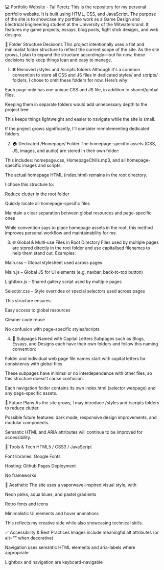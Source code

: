 💻 Portfolio Website - Tal Peretz
This is the repository for my personal portfolio website. It is built using HTML, CSS, and JavaScript. The purpose of the site is to showcase my portfolio work as a Game Design and Electrical Engineering student at the University of the Witwatersrand. It features my game projects, essays, blog posts, fight stick designs, and web designs.

📁 Folder Structure Decisions
This project intentionally uses a flat and minimalist folder structure to reflect the current scope of the site. As the site grows, I plan to expand the structure accordingly—but for now, these decisions help keep things lean and easy to manage.

1. ❌ Removed /styles and /scripts folders
Although it's a common convention to store all CSS and JS files in dedicated styles/ and scripts/ folders, I chose to omit these folders for now. Here’s why:

Each page only has one unique CSS and JS file, in addition to shared/global files.

Keeping them in separate folders would add unnecessary depth to the project tree.

This keeps things lightweight and easier to navigate while the site is small.

If the project grows significantly, I’ll consider reimplementing dedicated folders.

2. 🏠 Dedicated /Homepage/ Folder
The homepage-specific assets (CSS, JS, images, and audio) are stored in their own folder:

This includes: homepage.css, HomepageChills.mp3, and all homepage-specific images and scripts.

The actual homepage HTML (index.html) remains in the root directory.

I chose this structure to:

Reduce clutter in the root folder

Quickly locate all homepage-specific files

Maintain a clear separation between global resources and page-specific ones

While convention says to place homepage assets in the root, this method improves personal workflow and maintainability for me.

3. 🌐 Global & Multi-use Files in Root Directory
Files used by multiple pages are stored directly in the root folder and use capitalised filenames to help them stand out. Examples:

Main.css – Global stylesheet used across pages

Main.js – Global JS for UI elements (e.g. navbar, back-to-top button)

Lightbox.js – Shared gallery script used by multiple pages

Selector.css – Style overrides or special selectors used across pages

This structure ensures:

Easy access to global resources

Cleaner code reuse

No confusion with page-specific styles/scripts

4. 📄 Subpages Named with Capital Letters
Subpages such as Blogs, Essays, and Designs each have their own folders and follow this naming convention:

Folder and individual web page file names start with capital letters for consistency with global files.

These subpages have minimal or no interdependence with other files, so this structure doesn’t cause confusion.

Each navigation folder contains its own index.html (selector webpage) and any page-specific assets.

📌 Future Plans
As the site grows, I may introduce /styles and /scripts folders to reduce clutter.

Possible future features: dark mode, responsive design improvements, and modular components.

Semantic HTML and ARIA attributes will continue to be improved for accessibility.

🧰 Tools & Tech
HTML5 / CSS3 / JavaScript

Font libraries: Google Fonts

Hosting: Github Pages Deployment

No frameworks

🎨 Aesthetic
The site uses a vaporwave-inspired visual style, with:

Neon pinks, aqua blues, and pastel gradients

Retro fonts and icons

Minimalistic UI elements and hover animations

This reflects my creative side while also showcasing technical skills.

✅ Accessibility & Best Practices
Images include meaningful alt attributes (or alt="" when decorative)

Navigation uses semantic HTML elements and aria-labels where appropriate

Lightbox and navigation are keyboard-navigable

